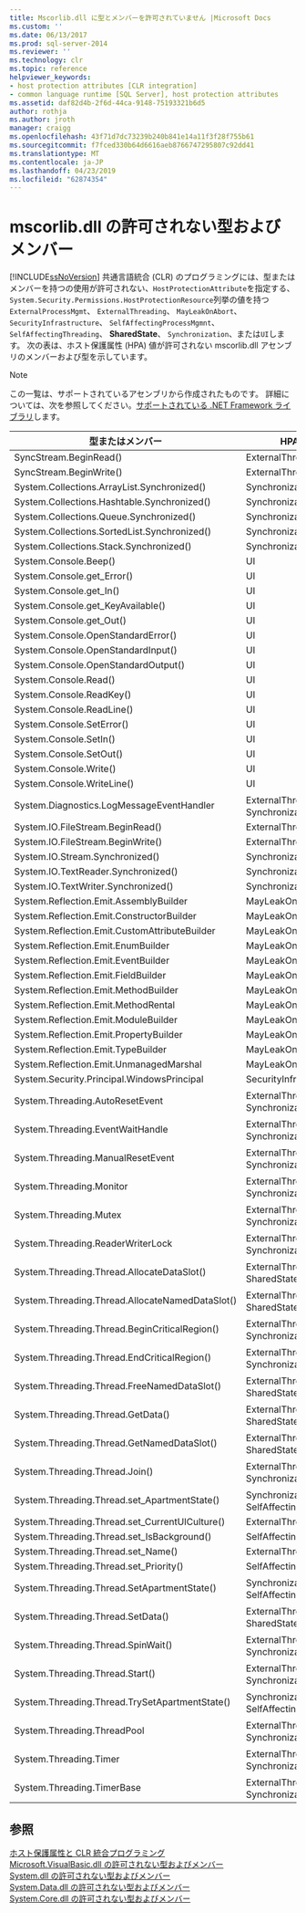 ```yaml
---
title: Mscorlib.dll に型とメンバーを許可されていません |Microsoft Docs
ms.custom: ''
ms.date: 06/13/2017
ms.prod: sql-server-2014
ms.reviewer: ''
ms.technology: clr
ms.topic: reference
helpviewer_keywords:
- host protection attributes [CLR integration]
- common language runtime [SQL Server], host protection attributes
ms.assetid: daf82d4b-2f6d-44ca-9148-75193321b6d5
author: rothja
ms.author: jroth
manager: craigg
ms.openlocfilehash: 43f71d7dc73239b240b841e14a11f3f28f755b61
ms.sourcegitcommit: f7fced330b64d6616aeb8766747295807c92dd41
ms.translationtype: MT
ms.contentlocale: ja-JP
ms.lasthandoff: 04/23/2019
ms.locfileid: "62874354"
---
```

# <a name="disallowed-types-and-members-in-mscorlibdll"></a>mscorlib.dll の許可されない型およびメンバー
  [!INCLUDE[ssNoVersion](../../includes/ssnoversion-md.md)] 共通言語統合 (CLR) のプログラミングには、型またはメンバーを持つの使用が許可されない、`HostProtectionAttribute`を指定する、`System.Security.Permissions.HostProtectionResource`列挙の値を持つ`ExternalProcessMgmt`、 `ExternalThreading`、 `MayLeakOnAbort`、 `SecurityInfrastructure`、 `SelfAffectingProcessMgmnt`、`SelfAffectingThreading`、 **SharedState**、 `Synchronization`、または`UI`します。 次の表は、ホスト保護属性 (HPA) 値が許可されない mscorlib.dll アセンブリのメンバーおよび型を示しています。  
  
> [!NOTE]  
>  この一覧は、サポートされているアセンブリから作成されたものです。 詳細については、次を参照してください。[サポートされている .NET Framework ライブラリ](../clr-integration/database-objects/supported-net-framework-libraries.md)します。  
  
|型またはメンバー|HPA 値|  
|--------------------|--------------------|  
|SyncStream.BeginRead()|ExternalThreading|  
|SyncStream.BeginWrite()|ExternalThreading|  
|System.Collections.ArrayList.Synchronized()|Synchronization|  
|System.Collections.Hashtable.Synchronized()|Synchronization|  
|System.Collections.Queue.Synchronized()|Synchronization|  
|System.Collections.SortedList.Synchronized()|Synchronization|  
|System.Collections.Stack.Synchronized()|Synchronization|  
|System.Console.Beep()|UI|  
|System.Console.get_Error()|UI|  
|System.Console.get_In()|UI|  
|System.Console.get_KeyAvailable()|UI|  
|System.Console.get_Out()|UI|  
|System.Console.OpenStandardError()|UI|  
|System.Console.OpenStandardInput()|UI|  
|System.Console.OpenStandardOutput()|UI|  
|System.Console.Read()|UI|  
|System.Console.ReadKey()|UI|  
|System.Console.ReadLine()|UI|  
|System.Console.SetError()|UI|  
|System.Console.SetIn()|UI|  
|System.Console.SetOut()|UI|  
|System.Console.Write()|UI|  
|System.Console.WriteLine()|UI|  
|System.Diagnostics.LogMessageEventHandler|ExternalThreading、Synchronization|  
|System.IO.FileStream.BeginRead()|ExternalThreading|  
|System.IO.FileStream.BeginWrite()|ExternalThreading|  
|System.IO.Stream.Synchronized()|Synchronization|  
|System.IO.TextReader.Synchronized()|Synchronization|  
|System.IO.TextWriter.Synchronized()|Synchronization|  
|System.Reflection.Emit.AssemblyBuilder|MayLeakOnAbort|  
|System.Reflection.Emit.ConstructorBuilder|MayLeakOnAbort|  
|System.Reflection.Emit.CustomAttributeBuilder|MayLeakOnAbort|  
|System.Reflection.Emit.EnumBuilder|MayLeakOnAbort|  
|System.Reflection.Emit.EventBuilder|MayLeakOnAbort|  
|System.Reflection.Emit.FieldBuilder|MayLeakOnAbort|  
|System.Reflection.Emit.MethodBuilder|MayLeakOnAbort|  
|System.Reflection.Emit.MethodRental|MayLeakOnAbort|  
|System.Reflection.Emit.ModuleBuilder|MayLeakOnAbort|  
|System.Reflection.Emit.PropertyBuilder|MayLeakOnAbort|  
|System.Reflection.Emit.TypeBuilder|MayLeakOnAbort|  
|System.Reflection.Emit.UnmanagedMarshal|MayLeakOnAbort|  
|System.Security.Principal.WindowsPrincipal|SecurityInfrastructure|  
|System.Threading.AutoResetEvent|ExternalThreading、Synchronization|  
|System.Threading.EventWaitHandle|ExternalThreading、Synchronization|  
|System.Threading.ManualResetEvent|ExternalThreading、Synchronization|  
|System.Threading.Monitor|ExternalThreading、Synchronization|  
|System.Threading.Mutex|ExternalThreading、Synchronization|  
|System.Threading.ReaderWriterLock|ExternalThreading、Synchronization|  
|System.Threading.Thread.AllocateDataSlot()|ExternalThreading、SharedState|  
|System.Threading.Thread.AllocateNamedDataSlot()|ExternalThreading、SharedState|  
|System.Threading.Thread.BeginCriticalRegion()|ExternalThreading、Synchronization|  
|System.Threading.Thread.EndCriticalRegion()|ExternalThreading、Synchronization|  
|System.Threading.Thread.FreeNamedDataSlot()|ExternalThreading、SharedState|  
|System.Threading.Thread.GetData()|ExternalThreading、SharedState|  
|System.Threading.Thread.GetNamedDataSlot()|ExternalThreading、SharedState|  
|System.Threading.Thread.Join()|ExternalThreading、Synchronization|  
|System.Threading.Thread.set_ApartmentState()|Synchronization、SelfAffectingThreading|  
|System.Threading.Thread.set_CurrentUICulture()|ExternalThreading|  
|System.Threading.Thread.set_IsBackground()|SelfAffectingThreading|  
|System.Threading.Thread.set_Name()|ExternalThreading|  
|System.Threading.Thread.set_Priority()|SelfAffectingThreading|  
|System.Threading.Thread.SetApartmentState()|Synchronization、SelfAffectingThreading|  
|System.Threading.Thread.SetData()|ExternalThreading、SharedState|  
|System.Threading.Thread.SpinWait()|ExternalThreading、Synchronization|  
|System.Threading.Thread.Start()|ExternalThreading、Synchronization|  
|System.Threading.Thread.TrySetApartmentState()|Synchronization、SelfAffectingThreading|  
|System.Threading.ThreadPool|ExternalThreading、Synchronization|  
|System.Threading.Timer|ExternalThreading、Synchronization|  
|System.Threading.TimerBase|ExternalThreading、Synchronization|  
  
## <a name="see-also"></a>参照  
 [ホスト保護属性と CLR 統合プログラミング](host-protection-attributes-and-clr-integration-programming.md)   
 [Microsoft.VisualBasic.dll の許可されない型およびメンバー](disallowed-types-and-members-in-microsoft-visualbasic-dll.md)   
 [System.dll の許可されない型およびメンバー](disallowed-types-and-members-in-system-dll.md)   
 [System.Data.dll の許可されない型およびメンバー](disallowed-types-and-members-in-system-data-dll.md)   
 [System.Core.dll の許可されない型およびメンバー](disallowed-types-and-members-in-system-core-dll.md)  
  
  
